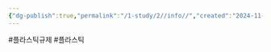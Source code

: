 ```yaml
---
{"dg-publish":true,"permalink":"/1-study/2//info//","created":"2024-11-20T21:02:28.981+09:00","updated":"2025-06-26T15:43:18.314+09:00"}
---
```


#플라스틱규제 #플라스틱